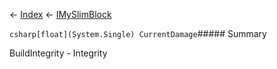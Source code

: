← [Index](Api-Index) ← [IMySlimBlock](VRage.Game.ModAPI.Ingame.IMySlimBlock)

```csharp[float](System.Single) CurrentDamage```##### Summary

BuildIntegrity - Integrity

